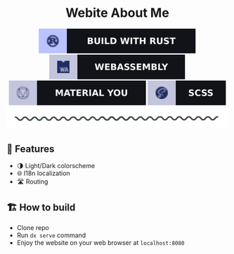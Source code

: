 <div align="center">
    <h1>Webite About Me</h1>
    <img src="assets/docs/build_with_rust.svg" alt="Build with rust" />
    <img src="assets/docs/webassembly.svg" alt="WebAssembly" />
    <img src="assets/docs/material_you.svg" alt="Material You" />
    <img src="assets/docs/scss.svg" alt="SCSS" />
    <br />
    <img src="assets/docs/break.png" />
</div>

## 🧩 Features
 - 🌗 Light/Dark colorscheme
 - 🌐 I18n localization
 - 🛣️ Routing

## 🏗️ How to build
 - Clone repo
 - Run `dx serve` command
 - Enjoy the website on your web browser at `localhost:8080`
